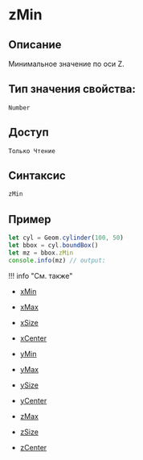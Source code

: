 # zMin

## Описание
Минимальное значение по оси Z.

## Тип значения свойства:
`Number`

## Доступ
`Только Чтение`

## Синтаксис
``` javascript
zMin
```
## Пример
``` javascript linenums="1"
let cyl = Geom.cylinder(100, 50)
let bbox = cyl.boundBox()
let mz = bbox.zMin
console.info(mz) // output:
```
!!! info "См. также"

- [xMin](./xMin.md)

- [xMax](./xMax.md)

- [xSize](./xSize.md)

- [xCenter](./xCenter.md)

- [yMin](./yMin.md)

- [yMax](./yMax.md)

- [ySize](./ySize.md)

- [yCenter](./yCenter.md)

- [zMax](./zMax.md)

- [zSize](./zSize.md)

- [zCenter](./zCenter.md)
